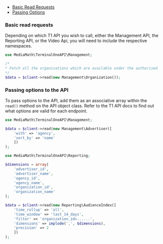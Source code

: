 - [Basic Read Requests](#basic)
- [Passing Options](#options)

### Basic read requests <a name="basic"></a>

Depending on which T1 API you wish to call, either the Management API, the Reporting API, or the Video Api, you will need to include the respective namespaces.

```php
use MediaMath\TerminalOneAPI\Management;

/*
* Fetch all the organisations which are available under the authorised account 
*/
$data = $client->read(new Management\Organization());
```        
        
### Passing options to the API <a name="options"></a>

To pass options to the API, add them as an associative array within the `read()` method on the API object class. Refer to the T1 API docs to find out what options are valid for each endpoint.

```php
use MediaMath\TerminalOneAPI\Management;

$data = $client->read(new Management\Advertiser([
    'with' => 'agency',
    'sort_by' => 'name'
    ])
);
```

```php
use MediaMath\TerminalOneAPI\Reporting;

$dimensions = array(
    'advertiser_id',
    'advertiser_name',
    'agency_id',
    'agency_name',
    'organization_id',
    'organization_name'
);

$data = $client->read(new Reporting\AudienceIndex([
    'time_rollup' => 'all',
    'time_window' => 'last_14_days',
    'filter' => 'organization_id=......',
    'dimensions' => implode(',', $dimensions),
    'precision' => 2
    ])
);
```